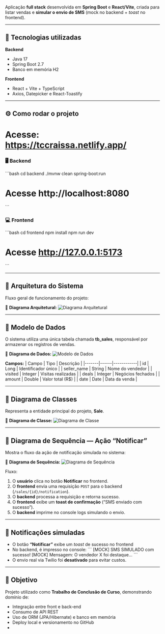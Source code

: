 Aplicação **full stack** desenvolvida em **Spring Boot** e **React/Vite**, criada para listar vendas e **simular o envio de SMS** (mock no backend + *toast* no frontend).

---

## 🚀 Tecnologias utilizadas

**Backend**
- Java 17  
- Spring Boot 2.7  
- Banco em memória H2  

**Frontend**
- React + Vite + TypeScript  
- Axios, Datepicker e React-Toastify  

---

## ⚙️ Como rodar o projeto

# Acesse: https://tccraissa.netlify.app/


### 🖥️ Backend
\`\`\`bash
cd backend
./mvnw clean spring-boot:run
# Acesse http://localhost:8080
\`\`\`

### 💻 Frontend
\`\`\`bash
cd frontend
npm install
npm run dev
# Acesse http://127.0.0.1:5173
\`\`\`

---

## 🧱 Arquitetura do Sistema

Fluxo geral de funcionamento do projeto:

📘 **Diagrama Arquitetural:**
![Diagrama Arquitetural](docs/Diagrama%20Arquitetural%20do%20DS%20Meta.png)

---

## 🧮 Modelo de Dados

O sistema utiliza uma única tabela chamada **tb_sales**, responsável por armazenar os registros de vendas.

📗 **Diagrama de Dados:**
![Modelo de Dados](docs/Modelo%20de%20Dados%20do%20DS%20Meta%20Raissa.png)

**Campos:**
| Campo | Tipo | Descrição |
|-------|------|------------|
| id | Long | Identificador único |
| seller_name | String | Nome do vendedor |
| visited | Integer | Visitas realizadas |
| deals | Integer | Negócios fechados |
| amount | Double | Valor total (R$) |
| date | Date | Data da venda |

---

## 🧩 Diagrama de Classes

Representa a entidade principal do projeto, **Sale**.

📙 **Diagrama de Classe:**
![Diagrama de Classe](docs/Diagrama%20de%20Classe%20entidade%20principal%20ds%20meta.png)

---

## 🔁 Diagrama de Sequência — Ação “Notificar”

Mostra o fluxo da ação de notificação simulada no sistema:

📒 **Diagrama de Sequência:**
![Diagrama de Sequência](docs/Diagrama%20de%20sequencia%20notificar%20o%20vendedor.png)

Fluxo:
1. O **usuário** clica no botão **Notificar** no frontend.  
2. O **frontend** envia uma requisição `POST` para o backend (`/sales/{id}/notification`).  
3. O **backend** processa a requisição e retorna sucesso.  
4. O **frontend** exibe um **toast de confirmação** (“SMS enviado com sucesso”).  
5. O **backend** imprime no console logs simulando o envio.

---

## 📩 Notificações simuladas

- O botão **“Notificar”** exibe um *toast* de sucesso no frontend  
- No backend, é impresso no console:
  \`\`\`
  [MOCK] SMS SIMULADO com sucesso!
  [MOCK] Mensagem: O vendedor X foi destaque...
  \`\`\`
- O envio real via Twilio foi **desativado** para evitar custos.

---

## 🏁 Objetivo

Projeto utilizado como **Trabalho de Conclusão de Curso**, demonstrando domínio de:
- Integração entre front e back-end  
- Consumo de API REST  
- Uso de ORM (JPA/Hibernate) e banco em memória  
- Deploy local e versionamento no GitHub
- 
